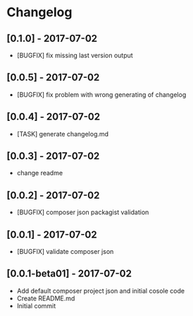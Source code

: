 # Changelog 
## [0.1.0] - 2017-07-02 
* [BUGFIX] fix missing last version output
## [0.0.5] - 2017-07-02 
* [BUGFIX] fix problem with wrong generating of changelog
## [0.0.4] - 2017-07-02 
* [TASK] generate changelog.md
## [0.0.3] - 2017-07-02 
* change readme
## [0.0.2] - 2017-07-02 
* [BUGFIX] composer json packagist validation
## [0.0.1] - 2017-07-02 
* [BUGFIX] validate composer json
## [0.0.1-beta01] - 2017-07-02 
* Add default composer project json and initial cosole code
* Create README.md
* Initial commit
